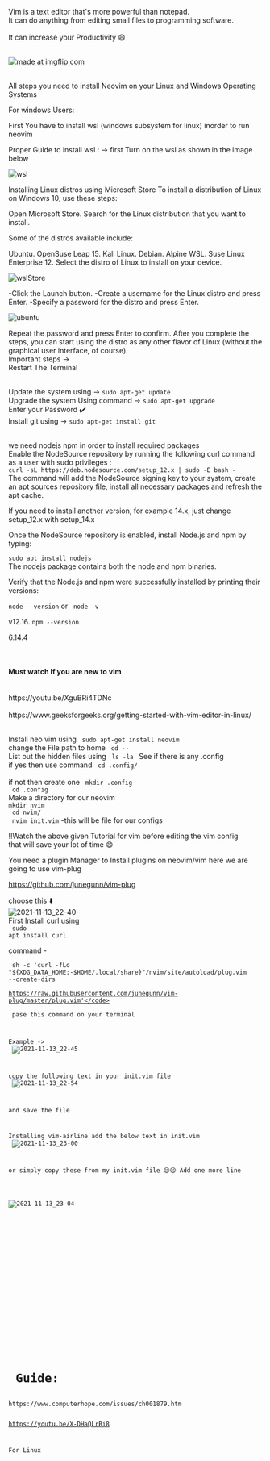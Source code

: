 
Vim is a text editor that's more powerful than notepad. 
<br>
It can do anything from editing small files to programming software. 
<br> <br>
It can increase your Productivity 😄

<br>
<div>
<a href="https://imgflip.com/i/5u1uh9"><img src="https://i.imgflip.com/5u1uh9.jpg" title="made at imgflip.com"/></a><div><a href="https://imgflip.com/memegenerator"></a></div>

<br>


All steps you need to install Neovim on your Linux and Windows Operating Systems

For windows Users:

First You have to install wsl (windows subsystem for linux) inorder to run neovim 

Proper Guide to install wsl  : 
-> first Turn on the  wsl as shown in the image below

![wsl](https://user-images.githubusercontent.com/86479387/141649129-95885ed6-e9bd-46e2-b05f-f140d32b6086.png)

Installing Linux distros using Microsoft Store
To install a distribution of Linux on Windows 10, use these steps:

Open Microsoft Store.
Search for the Linux distribution that you want to install.

Some of the distros available include:

Ubuntu.
OpenSuse Leap 15.
Kali Linux.
Debian.
Alpine WSL.
Suse Linux Enterprise 12.
Select the distro of Linux to install on your device.


![wslStore](https://user-images.githubusercontent.com/86479387/141649593-279ffe94-48ad-48ad-80e6-9af549d326e5.png)

-Click the Launch button.
-Create a username for the Linux distro and press Enter.
-Specify a password for the distro and press Enter.


![ubuntu](https://user-images.githubusercontent.com/86479387/141649882-119d7de8-a884-43e1-a308-998adba28cf0.png)


Repeat the password and press Enter to confirm.
After you complete the steps, you can start using the distro as any other flavor of Linux (without the graphical user interface, of course).
<br>
Important steps -> 
<br>
Restart The Terminal 


<br>
Update the system using -> <code>sudo apt-get update</code> 
<br>
Upgrade the system Using command -> <code>sudo apt-get upgrade</code>
<br>
Enter your Password ✔️
<br>
Install git using -> <code>sudo apt-get install git</code>

<p > <br>we need nodejs  npm in order to install required packages 
 <br> 
  Enable the NodeSource repository by running the following curl command as a user with sudo privileges :
<br>
  <code>curl -sL https://deb.nodesource.com/setup_12.x | sudo -E bash -</code>
<br>
The command will add the NodeSource signing key to your system, create an apt sources repository file, install all necessary packages and refresh the apt cache.

If you need to install another version, for example 14.x, just change setup_12.x with setup_14.x

Once the NodeSource repository is enabled, install Node.js and npm by typing:

  <code>sudo apt install nodejs</code>
<br>
The nodejs package contains both the node and npm binaries.

Verify that the Node.js and npm were successfully installed by printing their versions:

  <code>node --version</code> or <code> node -v</code>

v12.16.
  <code>npm --version</code>

6.14.4

  
  <br></p>
   <h4> Must watch If you are new to vim </h4>
 <br>
 https://youtu.be/XguBRi4TDNc
 <br>
 <br>
 https://www.geeksforgeeks.org/getting-started-with-vim-editor-in-linux/
 <br>
 
  <br> 
  
  <p> Install neo vim using <code> sudo apt-get install neovim</code>
 <br> change the File path to home  <code > cd -- </code>
 <br> List out the hidden files using <code> ls -la </code>
 See if there is any .config  <br>if yes  then use command <code> cd .config/ </code></br>  <br>if not  
 then create  one <code> mkdir .config</code> <br>
 <code> cd .config </code> <br>
 Make a directory for our neovim <br>
 <code>mkdir nvim</code> <br>
 <code> cd nvim/</code>
 <br>
 <code> nvim init.vim</code>
 -this will be file for our configs 
 
 !!Watch the above given Tutorial for vim before editing the vim config <br>
 that will save your lot of time 😄
 
 <div> <p> You need a plugin Manager to Install plugins on neovim/vim
 here we are going to use  vim-plug 
 
 https://github.com/junegunn/vim-plug 
 
 choose this ⬇️<br>
 ![2021-11-13_22-40](https://user-images.githubusercontent.com/86479387/141652714-3a2b7816-e447-473a-9d43-dbc6e5164af5.png)
<br>
 First Install curl using 
 <br><code> sudo apt install curl</code>
 
 
 command -
 <br>
 
 
 <code> sh -c 'curl -fLo "${XDG_DATA_HOME:-$HOME/.local/share}"/nvim/site/autoload/plug.vim --create-dirs \
 https://raw.githubusercontent.com/junegunn/vim-plug/master/plug.vim'</code>
 <br>
 pase this command on your terminal 
 <br>
 
 Example -> 
<br> 
 ![2021-11-13_22-45](https://user-images.githubusercontent.com/86479387/141652887-e2463098-5af4-4927-81eb-65c32796dfa9.png)
<br>

 copy the following text in your init.vim file 
 <br> 
 ![2021-11-13_22-54](https://user-images.githubusercontent.com/86479387/141653217-66a327ba-28ff-4af2-becc-53b68851c6c5.png)
 
 and save the file <br>
 
 Installing vim-airline
 add the below text in init.vim
 <br>
 ![2021-11-13_23-00](https://user-images.githubusercontent.com/86479387/141653378-c9e95b20-90b0-4c74-869d-8287e4462596.png)
 
 or simply copy these from my init.vim file 😄😄
Add one more line <br>
 
 ![2021-11-13_23-04](https://user-images.githubusercontent.com/86479387/141653470-991cee54-5a99-4c01-8e5b-6f33626e6437.png)
 <br>

 <br>

 <br>
 
 
 <br>
 
 
 
 <br>
 
 <br> 
 
 

</p>



  <h1> Guide: </h1>
https://www.computerhope.com/issues/ch001879.htm

https://youtu.be/X-DHaQLrBi8 



For Linux 

